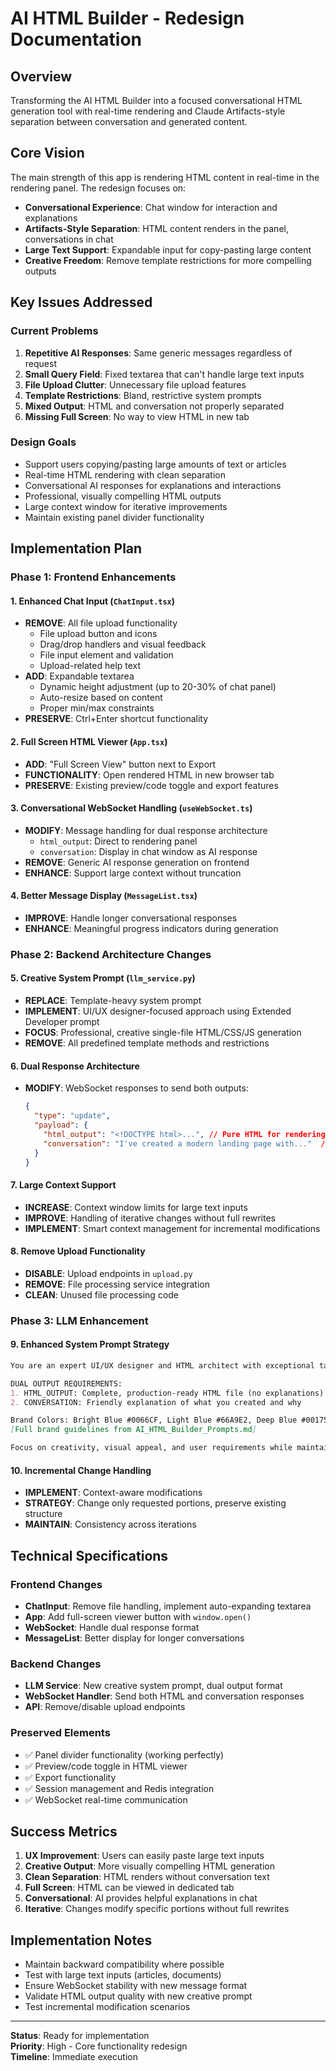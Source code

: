 # AI HTML Builder - Redesign Documentation

## Overview
Transforming the AI HTML Builder into a focused conversational HTML generation tool with real-time rendering and Claude Artifacts-style separation between conversation and generated content.

## Core Vision
The main strength of this app is rendering HTML content in real-time in the rendering panel. The redesign focuses on:
- **Conversational Experience**: Chat window for interaction and explanations
- **Artifacts-Style Separation**: HTML content renders in the panel, conversations in chat
- **Large Text Support**: Expandable input for copy-pasting large content
- **Creative Freedom**: Remove template restrictions for more compelling outputs

## Key Issues Addressed

### Current Problems
1. **Repetitive AI Responses**: Same generic messages regardless of request
2. **Small Query Field**: Fixed textarea that can't handle large text inputs
3. **File Upload Clutter**: Unnecessary file upload features
4. **Template Restrictions**: Bland, restrictive system prompts
5. **Mixed Output**: HTML and conversation not properly separated
6. **Missing Full Screen**: No way to view HTML in new tab

### Design Goals
- Support users copying/pasting large amounts of text or articles
- Real-time HTML rendering with clean separation
- Conversational AI responses for explanations and interactions  
- Professional, visually compelling HTML outputs
- Large context window for iterative improvements
- Maintain existing panel divider functionality

## Implementation Plan

### Phase 1: Frontend Enhancements

#### 1. Enhanced Chat Input (`ChatInput.tsx`)
- **REMOVE**: All file upload functionality
  - File upload button and icons
  - Drag/drop handlers and visual feedback
  - File input element and validation
  - Upload-related help text
- **ADD**: Expandable textarea
  - Dynamic height adjustment (up to 20-30% of chat panel)
  - Auto-resize based on content
  - Proper min/max constraints
- **PRESERVE**: Ctrl+Enter shortcut functionality

#### 2. Full Screen HTML Viewer (`App.tsx`)
- **ADD**: "Full Screen View" button next to Export
- **FUNCTIONALITY**: Open rendered HTML in new browser tab
- **PRESERVE**: Existing preview/code toggle and export features

#### 3. Conversational WebSocket Handling (`useWebSocket.ts`)
- **MODIFY**: Message handling for dual response architecture
  - `html_output`: Direct to rendering panel
  - `conversation`: Display in chat window as AI response
- **REMOVE**: Generic AI response generation on frontend
- **ENHANCE**: Support large context without truncation

#### 4. Better Message Display (`MessageList.tsx`)
- **IMPROVE**: Handle longer conversational responses
- **ENHANCE**: Meaningful progress indicators during generation

### Phase 2: Backend Architecture Changes

#### 5. Creative System Prompt (`llm_service.py`)
- **REPLACE**: Template-heavy system prompt
- **IMPLEMENT**: UI/UX designer-focused approach using Extended Developer prompt
- **FOCUS**: Professional, creative single-file HTML/CSS/JS generation
- **REMOVE**: All predefined template methods and restrictions

#### 6. Dual Response Architecture
- **MODIFY**: WebSocket responses to send both outputs:
  ```json
  {
    "type": "update",
    "payload": {
      "html_output": "<!DOCTYPE html>...", // Pure HTML for rendering
      "conversation": "I've created a modern landing page with..."  // Chat response
    }
  }
  ```

#### 7. Large Context Support
- **INCREASE**: Context window limits for large text inputs
- **IMPROVE**: Handling of iterative changes without full rewrites
- **IMPLEMENT**: Smart context management for incremental modifications

#### 8. Remove Upload Functionality
- **DISABLE**: Upload endpoints in `upload.py`
- **REMOVE**: File processing service integration
- **CLEAN**: Unused file processing code

### Phase 3: LLM Enhancement

#### 9. Enhanced System Prompt Strategy
```markdown
You are an expert UI/UX designer and HTML architect with exceptional taste who specializes in creating professional, visually compelling single-file HTML/CSS/Javascript content.

DUAL OUTPUT REQUIREMENTS:
1. HTML_OUTPUT: Complete, production-ready HTML file (no explanations)
2. CONVERSATION: Friendly explanation of what you created and why

Brand Colors: Bright Blue #0066CF, Light Blue #66A9E2, Deep Blue #00175A, etc.
[Full brand guidelines from AI_HTML_Builder_Prompts.md]

Focus on creativity, visual appeal, and user requirements while maintaining professionalism.
```

#### 10. Incremental Change Handling
- **IMPLEMENT**: Context-aware modifications
- **STRATEGY**: Change only requested portions, preserve existing structure
- **MAINTAIN**: Consistency across iterations

## Technical Specifications

### Frontend Changes
- **ChatInput**: Remove file handling, implement auto-expanding textarea
- **App**: Add full-screen viewer button with `window.open()`
- **WebSocket**: Handle dual response format
- **MessageList**: Better display for longer conversations

### Backend Changes
- **LLM Service**: New creative system prompt, dual output format
- **WebSocket Handler**: Send both HTML and conversation responses
- **API**: Remove/disable upload endpoints

### Preserved Elements
- ✅ Panel divider functionality (working perfectly)
- ✅ Preview/code toggle in HTML viewer
- ✅ Export functionality
- ✅ Session management and Redis integration
- ✅ WebSocket real-time communication

## Success Metrics
1. **UX Improvement**: Users can easily paste large text inputs
2. **Creative Output**: More visually compelling HTML generation
3. **Clean Separation**: HTML renders without conversation text
4. **Full Screen**: HTML can be viewed in dedicated tab
5. **Conversational**: AI provides helpful explanations in chat
6. **Iterative**: Changes modify specific portions without full rewrites

## Implementation Notes
- Maintain backward compatibility where possible
- Test with large text inputs (articles, documents)
- Ensure WebSocket stability with new message format
- Validate HTML output quality with new creative prompt
- Test incremental modification scenarios

---

**Status**: Ready for implementation  
**Priority**: High - Core functionality redesign  
**Timeline**: Immediate execution